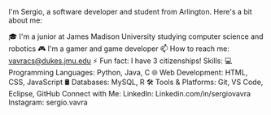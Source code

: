 I'm Sergio, a software developer and student from Arlington. Here's a bit about me:

🎓 I'm a junior at James Madison University studying computer science and robotics
🎮 I'm a gamer and game developer
📫 How to reach me: vavracs@dukes.jmu.edu
⚡ Fun fact: I have 3 citizenships!
Skills:
💻 Programming Languages: Python, Java, C
🌐 Web Development: HTML, CSS, JavaScript
🛢️ Databases: MySQL, R
🛠️ Tools & Platforms: Git, VS Code, Eclipse, GitHub
Connect with Me:
LinkedIn: Linkedin.com/in/sergiovavra
Instagram: sergio.vavra
